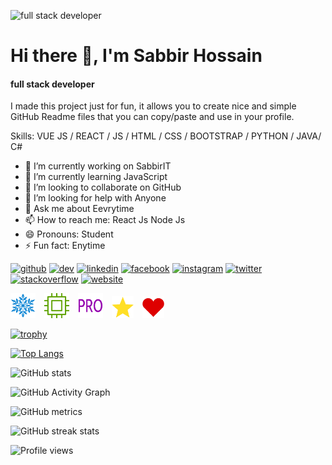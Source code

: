 ![full stack developer ](https://scontent.fdac149-1.fna.fbcdn.net/v/t39.30808-6/290391758_395899215970759_2478288382774190149_n.jpg?stp=c0.19.1273.1273a_dst-jpg_s526x395&_nc_cat=105&ccb=1-7&_nc_sid=09cbfe&_nc_eui2=AeH_ho_IlZ5R99TTe88Wui9IR_XWiOD93tlH9daI4P3e2fPNMxPmUPuGWfjq6kPm-S0QlqhdBZSr86D4obrxawzH&_nc_ohc=811MIeS5hpkAX9M7jNn&_nc_ht=scontent.fdac149-1.fna&oh=00_AT_bxdTY4MDGJoKoOPaoMoDS1R1FUvkzugH51NX8XE2TSQ&oe=62BFE45F)

# Hi there 👋, I'm Sabbir Hossain
#### full stack developer 

I made this project just for fun, it allows you to create nice and simple GitHub Readme files that you can copy/paste and use in your profile.

Skills: VUE JS / REACT / JS / HTML / CSS / BOOTSTRAP / PYTHON / JAVA/ C# 

- 🔭 I’m currently working on SabbirIT 
- 🌱 I’m currently learning JavaScript 
- 👯 I’m looking to collaborate on GitHub 
- 🤔 I’m looking for help with Anyone 
- 💬 Ask me about Eevrytime 
- 📫 How to reach me: React Js Node Js 
- 😄 Pronouns: Student 
- ⚡ Fun fact: Enytime 


[<img src='https://cdn.jsdelivr.net/npm/simple-icons@3.0.1/icons/github.svg' alt='github' height='40'>](https://github.com/sabbirvai)  [<img src='https://cdn.jsdelivr.net/npm/simple-icons@3.0.1/icons/dev-dot-to.svg' alt='dev' height='40'>](https://dev.to/sabbirvai)  [<img src='https://cdn.jsdelivr.net/npm/simple-icons@3.0.1/icons/linkedin.svg' alt='linkedin' height='40'>](https://www.linkedin.com/in/sabbirvai/)  [<img src='https://cdn.jsdelivr.net/npm/simple-icons@3.0.1/icons/facebook.svg' alt='facebook' height='40'>](https://www.facebook.com/misty.sabbir.3)  [<img src='https://cdn.jsdelivr.net/npm/simple-icons@3.0.1/icons/instagram.svg' alt='instagram' height='40'>](https://www.instagram.com/dev__sabbir/)  [<img src='https://cdn.jsdelivr.net/npm/simple-icons@3.0.1/icons/twitter.svg' alt='twitter' height='40'>](https://twitter.com/dev__sabbir)  [<img src='https://cdn.jsdelivr.net/npm/simple-icons@3.0.1/icons/stackoverflow.svg' alt='stackoverflow' height='40'>](https://stackoverflow.com/users/dev__sabbir)  [<img src='https://cdn.jsdelivr.net/npm/simple-icons@3.0.1/icons/icloud.svg' alt='website' height='40'>](heuristic-hugle-10749b.netlify.app)  

<a href='https://archiveprogram.github.com/'><img src='https://raw.githubusercontent.com/acervenky/animated-github-badges/master/assets/acbadge.gif' width='40' height='40'></a> <a href='https://docs.github.com/en/developers'><img src='https://raw.githubusercontent.com/acervenky/animated-github-badges/master/assets/devbadge.gif' width='40' height='40'></a> <a href='https://github.com/pricing'><img src='https://raw.githubusercontent.com/acervenky/animated-github-badges/master/assets/pro.gif' width='40' height='40'></a> <a href='https://stars.github.com/'><img src='https://raw.githubusercontent.com/acervenky/animated-github-badges/master/assets/starbadge.gif' width='35' height='35'></a> <a href='https://docs.github.com/en/github/supporting-the-open-source-community-with-github-sponsors'><img src='https://raw.githubusercontent.com/acervenky/animated-github-badges/master/assets/sponsorbadge.gif' width='35' height='35'></a> 

[![trophy](https://github-profile-trophy.vercel.app/?username=sabbirvai)](https://github.com/ryo-ma/github-profile-trophy)

[![Top Langs](https://github-readme-stats.vercel.app/api/top-langs/?username=sabbirvai)](https://github.com/anuraghazra/github-readme-stats)

![GitHub stats](https://github-readme-stats.vercel.app/api?username=sabbirvai&show_icons=true&count_private=true)  

![GitHub Activity Graph](https://activity-graph.herokuapp.com/graph?username=sabbirvai)  

![GitHub metrics](https://metrics.lecoq.io/sabbirvai)  

![GitHub streak stats](https://github-readme-streak-stats.herokuapp.com/?user=sabbirvai)  

![Profile views](https://gpvc.arturio.dev/sabbirvai)  
